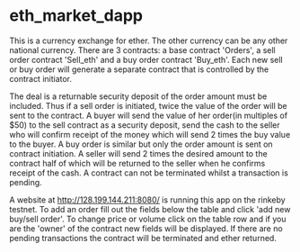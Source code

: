 # eth_market_dapp

This is a currency exchange for ether. The other currency can be any other national currency. There are 3 contracts: a base contract 'Orders', a sell order contract 'Sell_eth' and a buy order contract 'Buy_eth'. Each new sell or buy order will generate a separate contract that is controlled by the contract initiator. 

The deal is a returnable security deposit of the order amount must be included. Thus if a sell order is initiated, twice the value of the order will be sent to the contract. A buyer will send the value of her order(in multiples of $50) to the sell contract as a security deposit, send the cash to the seller who will confirm receipt of the money which will send 2 times the buy value to the buyer. A buy order is similar but only the order amount is sent on contract initiation. A seller will send 2 times the desired amount to the contract half of which will be returned to the seller when he confirms receipt of the cash. A contract can not be terminated whilst a transaction is pending.

A website at http://128.199.144.211:8080/ is running this app on the rinkeby testnet. To add an order fill out the fields below the table and click 'add new buy/sell order'. To change price or volume click on the table row and if you are the 'owner' of the contract new fields will be displayed. If there are no pending transactions the contract will be terminated and ether returned.
